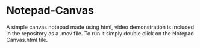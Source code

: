# Notepad-Canvas

A simple canvas notepad made using html, video demonstration is included in the repository as a .mov file. To run it simply double click on the Notepad Canvas.html file. 

